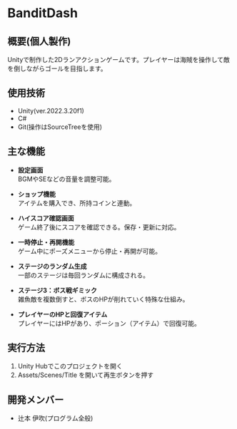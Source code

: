 # BanditDash

## 概要(個人製作)
Unityで制作した2Dランアクションゲームです。プレイヤーは海賊を操作して敵を倒しながらゴールを目指します。

## 使用技術
- Unity(ver.2022.3.20f1)
- C#
- Git(操作はSourceTreeを使用)

## 主な機能

- **設定画面**  
  BGMやSEなどの音量を調整可能。

- **ショップ機能**  
  アイテムを購入でき、所持コインと連動。

- **ハイスコア確認画面**  
  ゲーム終了後にスコアを確認できる。保存・更新に対応。

- **一時停止・再開機能**  
  ゲーム中にポーズメニューから停止・再開が可能。

- **ステージのランダム生成**  
  一部のステージは毎回ランダムに構成される。

- **ステージ3：ボス戦ギミック**  
  雑魚敵を複数倒すと、ボスのHPが削れていく特殊な仕組み。

- **プレイヤーのHPと回復アイテム**  
  プレイヤーにはHPがあり、ポーション（アイテム）で回復可能。

## 実行方法
1. Unity Hubでこのプロジェクトを開く
2. Assets/Scenes/Title を開いて再生ボタンを押す

## 開発メンバー
- 辻本 伊吹(プログラム全般)
